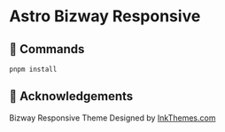 # Astro Bizway Responsive

## 🧞 Commands

```
pnpm install
```

## 👀 Acknowledgements

 Bizway Responsive Theme Designed by [InkThemes.com](https://www.inkthemes.com/)